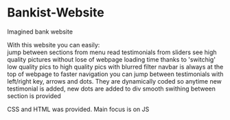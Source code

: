 # Bankist-Website
Imagined bank website


With this website you can easily:  
  jump between sections from menu read testimonials from sliders 
  see high quality pictures without lose of webpage loading time thanks to 'switchig' low quality pics to high quality pics with blurred filter 
  navbar is always at the top of webpage to faster navigation 
  you can jump between testimonials with left/right key, arrows and dots. They are dynamically coded so anytime new testimonial is added, new dots are added to div 
  smooth swithing between section is provided 
  
  
  CSS and HTML was provided. Main focus is on JS
